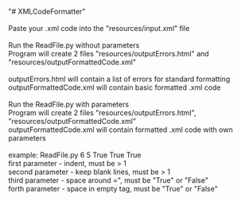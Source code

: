 "# XMLCodeFormatter"
<br>
<br>
Paste your .xml code into the "resources/input.xml" file
<br>
<br>
Run the ReadFile.py without parameters
<br>
Program will create 2 files "resources/outputErrors.html" and "resources/outputFormattedCode.xml"
<br>
<br>
outputErrors.html will contain a list of errors for standard formatting
<br>
outputFormattedCode.xml will contain basic formatted .xml code
<br>
<br>
Run the ReadFile.py with parameters
<br>
Program will create 2 files "resources/outputErrors.html", "resources/outputFormattedCode.xml"
<br>
outputFormattedCode.xml will contain formatted .xml code with own parameters
<br>
<br>
example:
ReadFile.py 6 5 True True True
<br>
first parameter - indent, must be > 1
<br>
second parameter - keep blank lines, must be > 1
<br>
third parameter - space around =", must be "True" or "False"
<br>
forth parameter - space in empty tag, must be "True" or "False"
